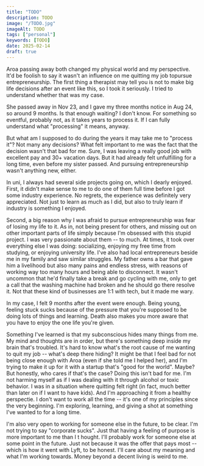 ```yaml
---
title: "TODO"
description: TODO
image: "/TODO.jpg"
imageAlt: TODO
tags: ["personal"]
keywords: [TODO]
date: 2025-02-14
draft: true
---
```


Aroa passing away both changed my physical world and my perspective. It'd be foolish to say it wasn't an influence on me quitting my job topursue entrepreneurship. The first thing a therapist may tell you is not to make big life decisions after an event like this, so I took it seriously. I tried to understand whether that was my case.

She passed away in Nov 23, and I gave my three months notice in Aug 24, so around 9 months. Is that enough waiting? I don't know. For something so eventful, probably not, as it takes years to process it. If I can fully understand what "processing" it means, anyway.

But what am I supposed to do during the years it may take me to "process it"? Not many any decisions? What felt important to me was the fact that the decision wasn't that bad for me. Sure, I was leaving a really good job with excellent pay and 30+ vacation days. But it had already felt unfulfilling for a long time, even before my sister passed. And pursuing entrepreneurship wasn't anything new, either.

In uni, I always had several side projects going on, which I dearly enjoyed. First, it didn't make sense to me to do one of them full time before I got some industry experience. No regrets, the experience was definitely very appreciated. Not just to learn as much as I did, but also to truly learn if industry is something I enjoyed.

Second, a big reason why I was afraid to pursue entrepreneurship was fear of losing my life to it. As in, not being present for others, and missing out on other important parts of life simply because I'm obsessed with this stupid project. I was very passionate about them -- to much. At times, it took over everything else I was doing: socializing, enjoying my free time from studying, or enjoying university life. I've also had local entrepreneurs beside me in my family and saw similar struggles. My father owns a bar that gave him a livelihood but also many pains and endless stress, with reasons of working way too many hours and being able to disconnect. It wasn't uncommon that he'd finally take a break and go cycling with me, only to get a call that the washing machine had broken and he should go there resolve it. Not that these kind of businesses are 1:1 with tech, but it made me wary.

In my case, I felt 9 months after the event were enough. Being young, feeling stuck sucks because of the pressure that you're supposed to be doing lots of things and learning. Death also makes you more aware that you have to enjoy the one life you're given.

Something I've learned is that my subconscious hides many things from me. My mind and thoughts are in order, but there's something deep inside my brain that's troubled. It's hard to know what's the root cause of me wanting to quit my job -- what's deep there hiding? It might be that I feel bad for not being close enough with Aroa (even if she told me I helped her), and I'm trying to make it up for it with a startup that's "good for the world". Maybe? But honestly, who cares if that's the case? Doing this isn't bad for me. I'm not harming myself as if I was dealing with it through alcohol or toxic behavior. I was in a situation where quitting felt right (in fact, much better than later on if I want to have kids). And I'm approaching it from a healthy perspectie. I don't want to work all the time -- it's one of my principles since the very beginning. I'm exploring, learning, and giving a shot at something I've wanted to for a long time.

I'm also very open to working for someone else in the future, to be clear. I'm not trying to say "corporate sucks". Just that having a feeling of purpose is more important to me than I t hought. I'll probably work for someone else at some point in the future. Just not because it was the offer that pays most -- which is how it went with Lyft, to be honest. I'll care about my meaning and what I'm working towards. Money beyond a decent living is weird to me.
